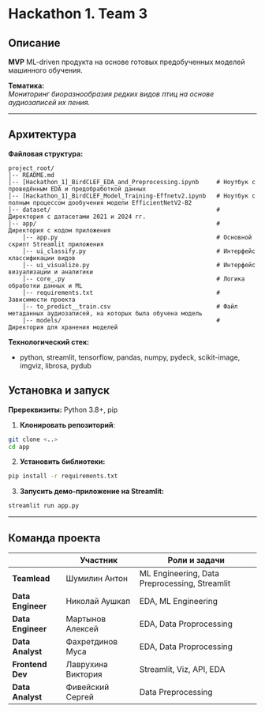 # Hackathon 1. Team 3

## Описание

**MVP** ML-driven продукта на основе готовых предобученных моделей машинного обучения.  

**Тематика:**  
*Мониторинг биоразнообразия редких видов птиц на основе аудиозаписей их пения.*

---

## Архитектура

**Файловая структура:**
```plaintext
project_root/
│-- README.md
│-- [Hackathon_1]_BirdCLEF_EDA_and_Preprocessing.ipynb     # Ноутбук с проведённым EDA и предобработкой данных
│-- [Hackathon_1]_BirdCLEF_Model_Training-Effnetv2.ipynb   # Ноутбук с полным процессом дообучения модели EfficientNetV2-B2
│-- dataset/                                               # Директория с датасетами 2021 и 2024 гг.
│-- app/                                                   # Директория с кодом приложения
    │-- app.py                                             # Основной скрипт Streamlit приложения
    │-- ui_classify.py                                     # Интерфейс классификации видов
    │-- ui_visualize.py                                    # Интерфейс визуализации и аналитики
    │-- core_.py                                           # Логика обработки данных и ML
    │-- requirements.txt                                   # Зависимости проекта
    │-- to_predict__train.csv                              # Файл метаданных аудиозаписей, на которых была обучена модель
    │-- models/                                            # Директория для хранения моделей
```

**Технологический стек:**  
- python, streamlit, tensorflow, pandas, numpy, pydeck, scikit-image, imgviz, librosa, pydub

## Установка и запуск

**Пререквизиты:** Python 3.8+, pip

1. **Клонировать репозиторий**:
```bash
git clone <..>
cd app
```

2. **Установить библиотеки:**
```bash
pip install -r requirements.txt
```

3. **Запусить демо-приложение на Streamlit:**
```bash
streamlit run app.py
```

---

## Команда проекта

|                      | Участник             | Роли и задачи                             |
|-----------------------|------------------|-------------------------------------------|
| **Teamlead**         | Шумилин Антон    | ML Engineering, Data Preprocessing, Streamlit |
| **Data Engineer**     | Николай Аушкап   | EDA, ML Engineering |
| **Data Engineer**     | Мартынов Алексей | EDA, Data Proprocessing |
| **Data Analyst**      | Фахретдинов Муса | EDA, Data Proprocessing |
| **Frontend Dev**      | Лаврухина Виктория | Streamlit, Viz, API, EDA |
| **Data Analyst**      | Фивейский Сергей | Data Preprocessing |

